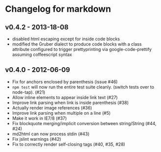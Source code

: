 # Changelog for markdown

## v0.4.2 - 2013-18-08

- disabled html escaping except for inside code blocks
- modified the Gruber dialect to produce code blocks with a class attribute configured to trigger prettyprinting via google-code-prettify assuming coffeescript syntax


## v0.4.0 - 2012-06-09

- Fix for anchors enclosed by parenthesis (issue #46)
- `npm test` will now run the entire test suite cleanly. (switch tests over to
  node-tap). (#21)
- Allow inline elements to appear inside link text (#27)
- Improve link parsing when link is inside parenthesis (#38)
- Actually render image references (#36)
- Improve link parsing when multiple on a line (#5)
- Make it work in IE7/8 (#37)
- Fix blockquote merging/implicit conversion between string/String (#44, #24)
- md2html can now process stdin (#43)
- Fix jslint warnings (#42)
- Fix to correctly render self-closing tags (#40, #35, #28)